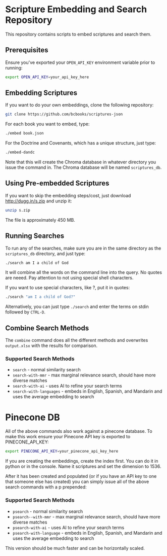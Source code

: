 # Scripture Embedding and Search Repository

This repository contains scripts to embed scriptures and search them.

## Prerequisites

Ensure you've exported your `OPEN_API_KEY` environment variable prior to running:

```bash
export OPEN_API_KEY=your_api_key_here
```

## Embedding Scriptures

If you want to do your own embeddings, clone the following repository:

```bash
git clone https://github.com/bcbooks/scriptures-json
```

For each book you want to embed, type:

```bash
./embed book.json
```

For the Doctrine and Covenants, which has a unique structure, just type:

```bash
./embed-dandc
```

Note that this will create the Chroma database in whatever directory you issue the command in. The Chroma database will be named `scriptures_db`.

## Using Pre-embedded Scriptures

If you want to skip the embedding steps/cost, just download http://dugg.in/s.zip and unzip it:

```bash
unzip s.zip
```

The file is approximately 450 MB.

## Running Searches

To run any of the searches, make sure you are in the same directory as the `scriptures_db` directory, and just type:

```bash
./search am I a child of God
```

It will combine all the words on the command line into the query. No quotes are neeed. Pay attention to not using special 
shell characters.

If you want to use special characters, like ?, put it in quotes:

```bash
./search "am I a child of God?"
```

Alternatively, you can just type `./search` and enter the terms on stdin followed by `CTRL-D`.

## Combine Search Methods

The `combine` command does all the different methods and overwrites `output.xlsx` with the results for comparison.

### Supported Search Methods

- `search` - normal similarity search
- `search-with-mmr` - max marginal relevance search, should have more diverse matches
- `search-with-ai` - uses AI to refine your search terms
- `search-with-languages` - embeds in English, Spanish, and Mandarin and uses the average embedding to search


# Pinecone DB
All of the above commands also work against a pinecone database. To make this work ensure your Pinecone API 
key is exported to PINECONE_API_KEY:

```bash
export PINECONE_API_KEY=your_pinecone_api_key_here
```

If you are creating the embeddings, create the index first. You can do it in python or in 
the console. Name it scriptures and set the dimension to 1536.

After it has been created and populated (or if you have an API key to one that someone else has created) you can simply issue
all of the above search commands with a p prepended:

### Supported Search Methods

- `psearch` - normal similarity search
- `psearch--with-mmr` - max marginal relevance search, should have more diverse matches
- `psearch-with-ai` - uses AI to refine your search terms
- `psearch-with-language` - embeds in English, Spanish, and Mandarin and uses the average embedding to search

This version should be much faster and can be horizontally scaled.

